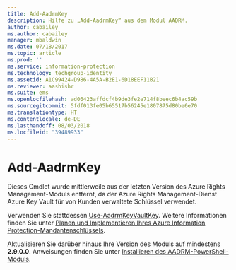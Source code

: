 ```yaml
---
title: Add-AadrmKey
description: Hilfe zu „Add-AadrmKey“ aus dem Modul AADRM.
author: cabailey
ms.author: cabailey
manager: mbaldwin
ms.date: 07/18/2017
ms.topic: article
ms.prod: ''
ms.service: information-protection
ms.technology: techgroup-identity
ms.assetid: A1C99424-D986-4A5A-B2E1-6D18EEF11B21
ms.reviewer: aashishr
ms.suite: ems
ms.openlocfilehash: ad06423affdcf4b9de3fe2e714f8beec6b4ac59b
ms.sourcegitcommit: 5fdf013fe05b65517b56245e1807875d80be6e70
ms.translationtype: HT
ms.contentlocale: de-DE
ms.lasthandoff: 08/03/2018
ms.locfileid: "39489933"
---
```

# <a name="add-aadrmkey"></a>Add-AadrmKey

Dieses Cmdlet wurde mittlerweile aus der letzten Version des Azure Rights Management-Moduls entfernt, da der Azure Rights Management-Dienst Azure Key Vault für von Kunden verwaltete Schlüssel verwendet.

Verwenden Sie stattdessen [Use-AadrmKeyVaultKey](/powershell/module/aadrm/use-aadrmkeyvaultkey). Weitere Informationen finden Sie unter [Planen und Implementieren Ihres Azure Information Protection-Mandantenschlüssels](plan-implement-tenant-key.md).

Aktualisieren Sie darüber hinaus Ihre Version des Moduls auf mindestens **2.9.0.0**. Anweisungen finden Sie unter [Installieren des AADRM-PowerShell-Moduls](install-powershell.md).

